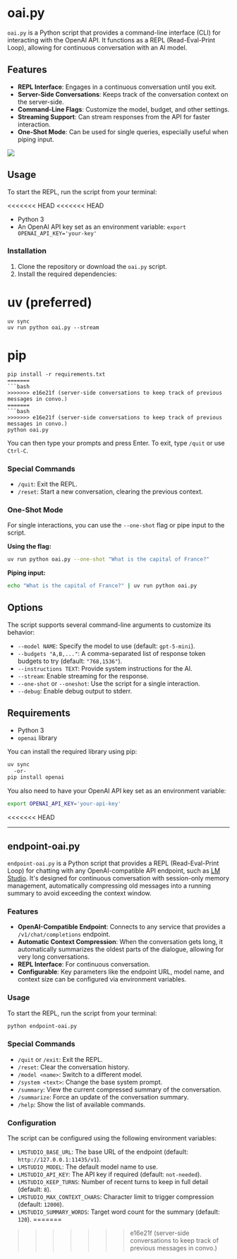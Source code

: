 # oai.py

`oai.py` is a Python script that provides a command-line interface (CLI) for interacting with the OpenAI API. It functions as a REPL (Read-Eval-Print Loop), allowing for continuous conversation with an AI model.

## Features

- **REPL Interface**: Engages in a continuous conversation until you exit.
- **Server-Side Conversations**: Keeps track of the conversation context on the server-side.
- **Command-Line Flags**: Customize the model, budget, and other settings.
- **Streaming Support**: Can stream responses from the API for faster interaction.
- **One-Shot Mode**: Can be used for single queries, especially useful when piping input.

<img src="https://i.imgur.com/dZN2JSf.png">

## Usage

To start the REPL, run the script from your terminal:

<<<<<<< HEAD
<<<<<<< HEAD
- Python 3
- An OpenAI API key set as an environment variable: `export OPENAI_API_KEY='your-key'`

### Installation

1.  Clone the repository or download the `oai.py` script.
2.  Install the required dependencies:

# uv (preferred)
```
uv sync
uv run python oai.py --stream
```
# pip
```
pip install -r requirements.txt
=======
```bash
>>>>>>> e16e21f (server-side conversations to keep track of previous messages in convo.)
=======
```bash
>>>>>>> e16e21f (server-side conversations to keep track of previous messages in convo.)
python oai.py
```

You can then type your prompts and press Enter. To exit, type `/quit` or use `Ctrl-C`.

### Special Commands

- `/quit`: Exit the REPL.
- `/reset`: Start a new conversation, clearing the previous context.

### One-Shot Mode

For single interactions, you can use the `--one-shot` flag or pipe input to the script.

**Using the flag:**

```bash
uv run python oai.py --one-shot "What is the capital of France?"
```

**Piping input:**

```bash
echo "What is the capital of France?" | uv run python oai.py
```

## Options

The script supports several command-line arguments to customize its behavior:

- `--model NAME`: Specify the model to use (default: `gpt-5-mini`).
- `--budgets "A,B,..."`: A comma-separated list of response token budgets to try (default: `"768,1536"`).
- `--instructions TEXT`: Provide system instructions for the AI.
- `--stream`: Enable streaming for the response.
- `--one-shot` or `--oneshot`: Use the script for a single interaction.
- `--debug`: Enable debug output to stderr.

## Requirements

- Python 3
- `openai` library

You can install the required library using pip:

```bash
uv sync 
  -or- 
pip install openai
```

You also need to have your OpenAI API key set as an environment variable:

```bash
export OPENAI_API_KEY='your-api-key'
```
<<<<<<< HEAD

---

## endpoint-oai.py

`endpoint-oai.py` is a Python script that provides a REPL (Read-Eval-Print Loop) for chatting with any OpenAI-compatible API endpoint, such as [LM Studio](https://lmstudio.ai/). It's designed for continuous conversation with session-only memory management, automatically compressing old messages into a running summary to avoid exceeding the context window.

### Features

- **OpenAI-Compatible Endpoint**: Connects to any service that provides a `/v1/chat/completions` endpoint.
- **Automatic Context Compression**: When the conversation gets long, it automatically summarizes the oldest parts of the dialogue, allowing for very long conversations.
- **REPL Interface**: For continuous conversation.
- **Configurable**: Key parameters like the endpoint URL, model name, and context size can be configured via environment variables.

### Usage

To start the REPL, run the script from your terminal:

```bash
python endpoint-oai.py
```

### Special Commands

- `/quit` or `/exit`: Exit the REPL.
- `/reset`: Clear the conversation history.
- `/model <name>`: Switch to a different model.
- `/system <text>`: Change the base system prompt.
- `/summary`: View the current compressed summary of the conversation.
- `/summarize`: Force an update of the conversation summary.
- `/help`: Show the list of available commands.

### Configuration

The script can be configured using the following environment variables:

- `LMSTUDIO_BASE_URL`: The base URL of the endpoint (default: `http://127.0.0.1:11435/v1`).
- `LMSTUDIO_MODEL`: The default model name to use.
- `LMSTUDIO_API_KEY`: The API key if required (default: `not-needed`).
- `LMSTUDIO_KEEP_TURNS`: Number of recent turns to keep in full detail (default: `8`).
- `LMSTUDIO_MAX_CONTEXT_CHARS`: Character limit to trigger compression (default: `12000`).
- `LMSTUDIO_SUMMARY_WORDS`: Target word count for the summary (default: `120`).
=======
>>>>>>> e16e21f (server-side conversations to keep track of previous messages in convo.)
